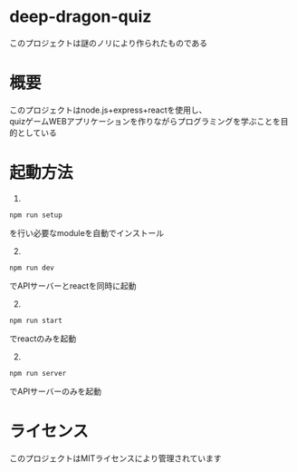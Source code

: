 # deep-dragon-quiz

このプロジェクトは謎のノリにより作られたものである

# 概要

<p>このプロジェクトはnode.js+express+reactを使用し、<br>quizゲームWEBアプリケーションを作りながらプログラミングを学ぶことを目的としている</p>

# 起動方法

1.
```shell
npm run setup
```
を行い必要なmoduleを自動でインストール

2.
```shell
npm run dev
```
でAPIサーバーとreactを同時に起動

2.
```shell
npm run start
```
でreactのみを起動

2.
```shell
npm run server
```
でAPIサーバーのみを起動

# ライセンス

このプロジェクトはMITライセンスにより管理されています
